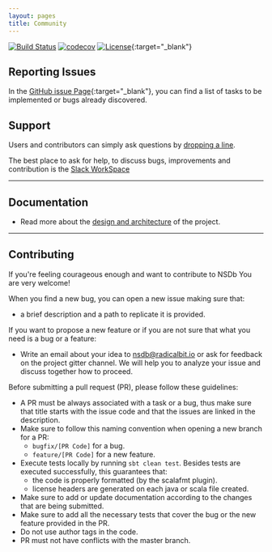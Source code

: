```yaml
---
layout: pages
title: Community
---
```


[![Build Status](https://travis-ci.org/radicalbit/NSDb.svg)](https://travis-ci.org/radicalbit/NSDb)
[![codecov](https://codecov.io/github/radicalbit/NSDb/coverage.svg?branch=master)](https://codecov.io/github/radicalbit/NSDb?branch=master)
[![License](https://img.shields.io/github/license/radicalbit/NSDb.svg)](https://github.com/radicalbit/NSDb/blob/master/LICENSE){:target="_blank"}

## Reporting Issues

In the [GitHub issue Page](https://github.com/radicalbit/nsdb/issues){:target="_blank"}, you can find a list of tasks to be implemented or bugs already discovered.

## Support

Users and contributors can simply ask questions by [dropping a line](mailto:nsdb@radicalbit.io).

The best place to ask for help, to discuss bugs, improvements and contribution is the [Slack WorkSpace](https://nsdbworkspace.slack.com/)

___
## Documentation

* Read more about the [design and architecture](/Architecture) of the project.

___
## Contributing

If you're feeling courageous enough and want to contribute to NSDb You are very welcome!

When you find a new bug, you can open a new issue making sure that:
- a brief description and a path to replicate it is provided.

If you want to propose a new feature or if you are not sure that what you need is a bug or a feature:
- Write an email about your idea to nsdb@radicalbit.io or ask for feedback on the project gitter channel. We will help you to analyze your issue and discuss together how to proceed.

Before submitting a pull request (PR), please follow these guidelines:

* A PR must be always associated with a task or a bug, thus make sure that title starts with the issue code and that the issues are linked in the description.
* Make sure to follow this naming convention when opening a new branch for a PR:
  - `bugfix/[PR Code]` for a bug.
  - `feature/[PR Code]` for a new feature.
* Execute tests locally by running `sbt clean test`. Besides tests are executed successfully, this guarantees that:
  - the code is properly formatted (by the scalafmt plugin).
  - license headers are generated on each java or scala file created.
* Make sure to add or update documentation according to the changes that are being submitted.
* Make sure to add all the necessary tests that cover the bug or the new feature provided in the PR.
* Do not use author tags in the code.
* PR must not have conflicts with the master branch.
